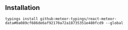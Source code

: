 ## Installation

`typings install github:meteor-typings/react-meteor-data#0a089cf686de6af92170a72a18735351e480fcd9 --global`
